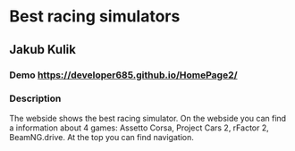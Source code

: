  # Best racing simulators
## Jakub Kulik
### Demo https://developer685.github.io/HomePage2/
### Description
  The webside shows the best racing simulator. On the webside you can find a information about 4 games: Assetto Corsa, Project Cars 2, rFactor 2, BeamNG.drive. At the top you can find navigation. 
